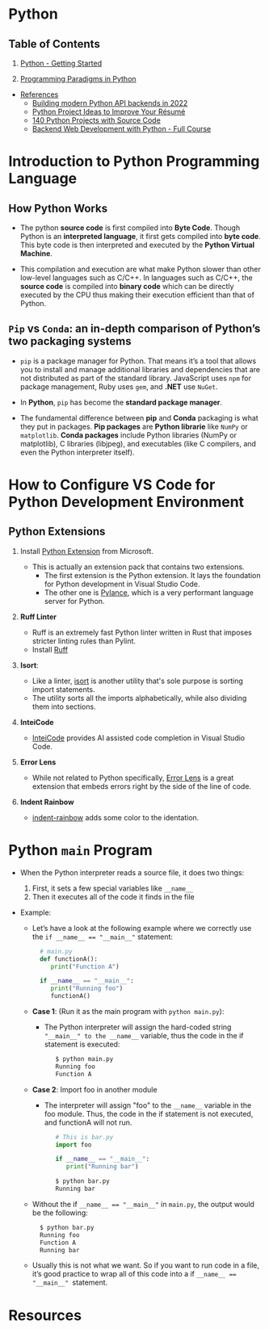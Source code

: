 # Python

## Table of Contents

1. [Python - Getting Started]()

2. [Programming Paradigms in Python](#Programming-Paradigms-in-Python)

- [References]()
  - [Building modern Python API backends in 2022](https://sanjeevan.co.uk/blog/modern-python-backends)
  - [Python Project Ideas to Improve Your Résumé](https://www.freecodecamp.org/news/python-project-ideas-to-improve-your-resume/)
  - [140 Python Projects with Source Code](https://medium.datadriveninvestor.com/140-python-projects-with-source-code-fa12c9e2aeac)
  - [Backend Web Development with Python - Full Course](https://www.freecodecamp.org/news/backend-web-development-with-python-full-course/)

# Introduction to Python Programming Language

## How Python Works

- The python **source code** is first compiled into **Byte Code**. Though Python is an **interpreted language**, it first gets compiled into **byte code**. This byte code is then interpreted and executed by the **Python Virtual Machine**.

- This compilation and execution are what make Python slower than other low-level languages such as C/C++. In languages such as C/C++, the **source code** is compiled into **binary code** which can be directly executed by the CPU thus making their execution efficient than that of Python.

## `Pip` vs `Conda`: an in-depth comparison of Python’s two packaging systems

- `pip` is a package manager for Python. That means it’s a tool that allows you to install and manage additional libraries and dependencies that are not distributed as part of the standard library. JavaScript uses `npm` for package management, Ruby uses `gem`, and **.NET** use `NuGet`.
- In **Python**, `pip` has become the **standard package manager**.

- The fundamental difference between **pip** and **Conda** packaging is what they put in packages. **Pip packages** are **Python librarie** like `NumPy` or `matplotlib`. **Conda packages** include Python libraries (NumPy or matplotlib), C libraries (libjpeg), and executables (like C compilers, and even the Python interpreter itself).

# How to Configure VS Code for Python Development Environment

## Python Extensions

1. Install [Python Extension](https://marketplace.visualstudio.com/items?itemName=ms-python.python) from Microsoft.

   - This is actually an extension pack that contains two extensions.
     - The first extension is the Python extension. It lays the foundation for Python development in Visual Studio Code.
     - The other one is [Pylance](https://marketplace.visualstudio.com/items?itemName=ms-python.vscode-pylance), which is a very performant language server for Python.

2. **Ruff Linter**

   - Ruff is an extremely fast Python linter written in Rust that imposes stricter linting rules than Pylint.
   - Install [Ruff](https://marketplace.visualstudio.com/items?itemName=charliermarsh.ruff)

3. **Isort**:

   - Like a linter, [isort](https://marketplace.visualstudio.com/items?itemName=ms-python.isort) is another utility that's sole purpose is sorting import statements.
   - The utility sorts all the imports alphabetically, while also dividing them into sections.

4. **InteiCode**

   - [InteiCode](https://marketplace.visualstudio.com/items?itemName=VisualStudioExptTeam.vscodeintellicode) provides AI assisted code completion in Visual Studio Code.

5. **Error Lens**

   - While not related to Python specifically, [Error Lens](https://marketplace.visualstudio.com/items?itemName=usernamehw.errorlens) is a great extension that embeds errors right by the side of the line of code.

6. **Indent Rainbow**
   - [indent-rainbow](https://marketplace.visualstudio.com/items?itemName=oderwat.indent-rainbow) adds some color to the identation.

# Python `main` Program

- When the Python interpreter reads a source file, it does two things:
  1. First, it sets a few special variables like `__name__`
  2. Then it executes all of the code it finds in the file
- Example:

  - Let’s have a look at the following example where we correctly use the `if __name__ == "__main__"` statement:

    ```py
      # main.py
      def functionA():
         print("Function A")

      if __name__ == "__main__":
         print("Running foo")
         functionA()
    ```

  - **Case 1**: (Run it as the main program with `python main.py`):
    - The Python interpreter will assign the hard-coded string `"__main__" to the __name__` variable, thus the code in the if statement is executed:
      ```sh
         $ python main.py
         Running foo
         Function A
      ```
  - **Case 2**: Import foo in another module

    - The interpreter will assign "foo" to the `__name__` variable in the foo module. Thus, the code in the if statement is not executed, and functionA will not run.

      ```py
         # This is bar.py
         import foo

         if __name__ == "__main__":
            print("Running bar")
      ```

      ```sh
         $ python bar.py
         Running bar
      ```

  - Without the if `__name__ == "__main__"` in `main.py`, the output would be the following:
    ```sh
      $ python bar.py
      Running foo
      Function A
      Running bar
    ```
  - Usually this is not what we want. So if you want to run code in a file, it’s good practice to wrap all of this code into a if `__name__ == "__main__" `statement.

# Resources
